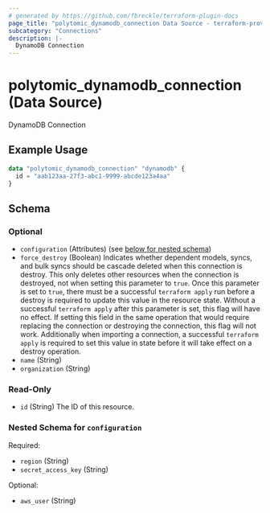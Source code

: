 ```yaml
---
# generated by https://github.com/fbreckle/terraform-plugin-docs
page_title: "polytomic_dynamodb_connection Data Source - terraform-provider-polytomic"
subcategory: "Connections"
description: |-
  DynamoDB Connection
---
```


# polytomic_dynamodb_connection (Data Source)

DynamoDB Connection

## Example Usage

```terraform
data "polytomic_dynamodb_connection" "dynamodb" {
  id = "aab123aa-27f3-abc1-9999-abcde123a4aa"
}
```

<!-- schema generated by tfplugindocs -->
## Schema

### Optional

- `configuration` (Attributes) (see [below for nested schema](#nestedatt--configuration))
- `force_destroy` (Boolean) Indicates whether dependent models, syncs, and bulk syncs should be cascade deleted when this connection is destroy. This only deletes other resources when the connection is destroyed, not when setting this parameter to `true`. Once this parameter is set to `true`, there must be a successful `terraform apply` run before a destroy is required to update this value in the resource state. Without a successful `terraform apply` after this parameter is set, this flag will have no effect. If setting this field in the same operation that would require replacing the connection or destroying the connection, this flag will not work. Additionally when importing a connection, a successful `terraform apply` is required to set this value in state before it will take effect on a destroy operation.
- `name` (String)
- `organization` (String)

### Read-Only

- `id` (String) The ID of this resource.

<a id="nestedatt--configuration"></a>
### Nested Schema for `configuration`

Required:

- `region` (String)
- `secret_access_key` (String)

Optional:

- `aws_user` (String)


